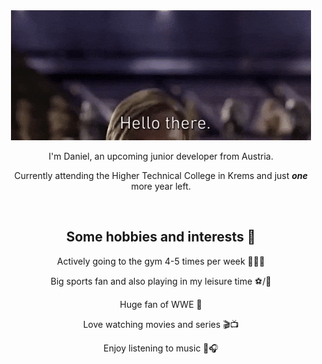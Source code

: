 <div align="center">
    <img src="https://github.com/dloadinq/dloadinq/blob/main/helloThereObiWan.gif" alt="Obi-Wan saying "Hello There"">
    <p> I'm Daniel, an upcoming junior developer from Austria. </p>
    <p> Currently attending the Higher Technical College in Krems and just <strong><em>one</em></strong> more year left. </p>
    <br>
</div>

<div align="center">
    <h2> Some hobbies and interests 🎨 </h2>
    <p> Actively going to the gym 4-5 times per week 🏋🏼‍♂️ </p>
    <p> Big sports fan and also playing in my leisure time ⚽/🏀 </p>
    <p> Huge fan of WWE 🎪</p>
    <p> Love watching movies and series 🎬📺 </p>
    <p> Enjoy listening to music 🎵🎧 </p>
    <br>
</div>
<!--
<div>
    <h2>📫 How to reach me:</h2>
    <div>
        <a href="" target="_blank">
            <img height="60px" src="https://github.com/gilbarbara/logos/blob/main/logos/instagram-icon.svg" alt="Instagram-Icon">
        </a>
    </div>
</div>
<br>
<div>
    <h2> ⚙ Programming and Markup languages </h2>
    <img height="50px" target="_blank" src="https://github.com/yurijserrano/Github-Profile-Readme-Logos/blob/master/programming%20languages/c%23.svg" alt="C#">
    <img height="50px" target="_blank" src="https://github.com/yurijserrano/Github-Profile-Readme-Logos/blob/master/programming%20languages/javascript.svg" alt="JavaScript">
    <img height="50px" target="_blank" src="https://github.com/yurijserrano/Github-Profile-Readme-Logos/blob/master/programming%20languages/python.svg" alt="Python">
    <img height="50px" target="_blank" src="https://github.com/yurijserrano/Github-Profile-Readme-Logos/blob/master/programming%20languages/php.png" alt="PHP">
    <img height="50px" target="_blank" src="https://github.com/yurijserrano/Github-Profile-Readme-Logos/blob/master/others/html.svg" alt="HTML">
    <img height="50px" target="_blank" src="https://github.com/yurijserrano/Github-Profile-Readme-Logos/blob/master/others/css.svg" alt="css">
</div>
-->

<!--
**dloadinq/dloadinq** is a ✨ _special_ ✨ repository because its `README.md` (this file) appears on your GitHub profile.

Here are some ideas to get you started:

- 🔭 I’m currently working on ...
- 🌱 I’m currently learning ...
- 👯 I’m looking to collaborate on ...
- 🤔 I’m looking for help with ...
- 💬 Ask me about ...
- 📫 How to reach me: ...
- 😄 Pronouns: ...
- ⚡ Fun fact: ...
-->

